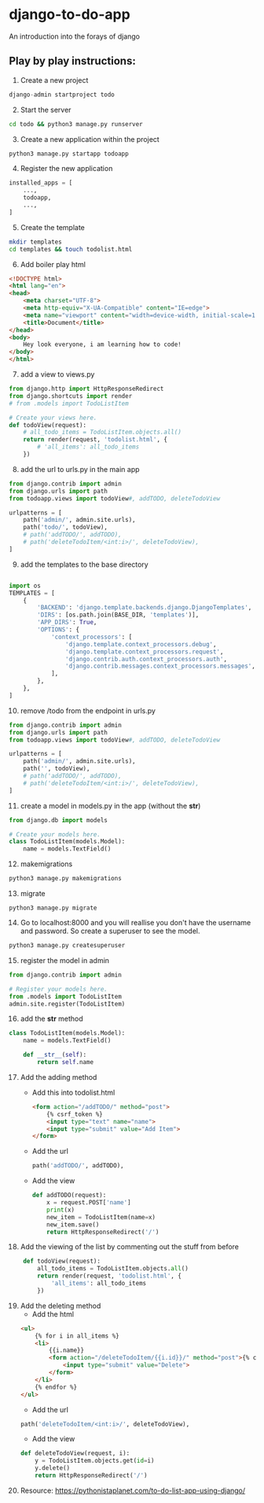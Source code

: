 # django-to-do-app
An introduction into the forays of django

## Play by play instructions: 

1. Create a new project
```python
django-admin startproject todo
```
2. Start the server
```sh
cd todo && python3 manage.py runserver 

```
3. Create a new application within the project 
```python
python3 manage.py startapp todoapp
```
4. Register the new application
```python
installed_apps = [
    ...,
    todoapp,
    ...,
]
```
5. Create the template 
```sh 
mkdir templates
cd templates && touch todolist.html
```
6. Add boiler play html 
```html 
<!DOCTYPE html>
<html lang="en">
<head>
    <meta charset="UTF-8">
    <meta http-equiv="X-UA-Compatible" content="IE=edge">
    <meta name="viewport" content="width=device-width, initial-scale=1.0">
    <title>Document</title>
</head>
<body>
    Hey look everyone, i am learning how to code!
</body>
</html>
```
7. add a view to views.py
```python
from django.http import HttpResponseRedirect
from django.shortcuts import render
# from .models import TodoListItem

# Create your views here.
def todoView(request):
    # all_todo_items = TodoListItem.objects.all()
    return render(request, 'todolist.html', {
        # 'all_items': all_todo_items
    })
```
8. add the url to urls.py in the main app
```python
from django.contrib import admin
from django.urls import path
from todoapp.views import todoView#, addTODO, deleteTodoView

urlpatterns = [
    path('admin/', admin.site.urls),
    path('todo/', todoView),
    # path('addTODO/', addTODO),
    # path('deleteTodoItem/<int:i>/', deleteTodoView),
]
```
9. add the templates to the base directory
```python

import os
TEMPLATES = [
    {
        'BACKEND': 'django.template.backends.django.DjangoTemplates',
        'DIRS': [os.path.join(BASE_DIR, 'templates')], 
        'APP_DIRS': True,
        'OPTIONS': {
            'context_processors': [
                'django.template.context_processors.debug',
                'django.template.context_processors.request',
                'django.contrib.auth.context_processors.auth',
                'django.contrib.messages.context_processors.messages',
            ],
        },
    },
]
```

10. remove /todo from the endpoint in urls.py
```python
from django.contrib import admin
from django.urls import path
from todoapp.views import todoView#, addTODO, deleteTodoView

urlpatterns = [
    path('admin/', admin.site.urls),
    path('', todoView),
    # path('addTODO/', addTODO),
    # path('deleteTodoItem/<int:i>/', deleteTodoView),
]

```
11. create a model in models.py in the app (without the __str__)
```python
from django.db import models

# Create your models here.
class TodoListItem(models.Model):
    name = models.TextField()
```
12. makemigrations
```sh
python3 manage.py makemigrations
```
13. migrate
```python3
python3 manage.py migrate
```
14. Go to localhost:8000 and you will reallise you don't have the username and password. So create a superuser to see the model. 
```sh
python3 manage.py createsuperuser
```
15. register the model in admin
```python
from django.contrib import admin

# Register your models here.
from .models import TodoListItem
admin.site.register(TodoListItem)
```

16. add the __str__ method
```python
class TodoListItem(models.Model):
    name = models.TextField()

    def __str__(self):
        return self.name
```

17. Add the adding method
    - Add this into todolist.html
        ```html
        <form action="/addTODO/" method="post">
            {% csrf_token %}
            <input type="text" name="name">
            <input type="submit" value="Add Item">
        </form>
        ```
    - Add the url 
        ```python
        path('addTODO/', addTODO),
        ```
    - Add the view
        ```python
        def addTODO(request):
            x = request.POST['name']
            print(x)
            new_item = TodoListItem(name=x)
            new_item.save()
            return HttpResponseRedirect('/')
        ```

18. Add the viewing of the list by commenting out the stuff from before
```python
    def todoView(request):
        all_todo_items = TodoListItem.objects.all()
        return render(request, 'todolist.html', {
            'all_items': all_todo_items
        })
```
19. Add the deleting method
    - Add the html 
    ```html
    <ul>
        {% for i in all_items %}
        <li>
            {{i.name}}
            <form action="/deleteTodoItem/{{i.id}}/" method="post">{% csrf_token %}
                <input type="submit" value="Delete">
            </form>
        </li>
        {% endfor %}
    </ul>
    ```
    - Add the url 
    ```python
    path('deleteTodoItem/<int:i>/', deleteTodoView),
    ```
    - Add the view 
    ```python
    def deleteTodoView(request, i):
        y = TodoListItem.objects.get(id=i)
        y.delete()
        return HttpResponseRedirect('/')
    ```
20. Resource: https://pythonistaplanet.com/to-do-list-app-using-django/
